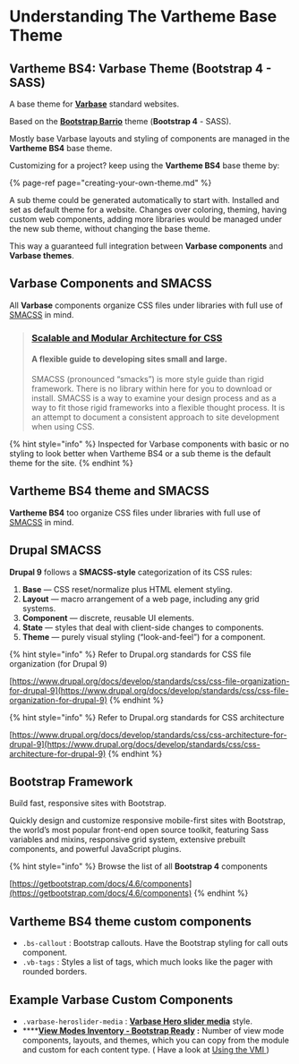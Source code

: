 # Understanding The Vartheme Base Theme

## Vartheme BS4: Varbase Theme \(Bootstrap 4 - SASS\)

A base theme for [**Varbase**](https://www.drupal.org/project/varbase) standard websites.

Based on the [**Bootstrap Barrio**](https://www.drupal.org/project/bootstrap_barrio) theme \(**Bootstrap 4** - SASS\).

Mostly base Varbase layouts and styling of components are managed in the **Vartheme BS4** base theme.

Customizing for a project? keep using the **Vartheme BS4** base theme by:

{% page-ref page="creating-your-own-theme.md" %}

A sub theme could be generated automatically to start with. Installed and set as default theme for a website. Changes over coloring, theming, having custom web components, adding more libraries would be managed under the new sub theme, without changing the base theme.

This way a guaranteed full integration between **Varbase components** and **Varbase themes**.

## Varbase Components and SMACSS

All **Varbase** components organize CSS files under libraries with full use of [SMACSS](http://smacss.com/book/) in mind.

> ### [Scalable and Modular Architecture for CSS](http://smacss.com/)
>
> #### A flexible guide to developing sites small and large.
>
> SMACSS \(pronounced “smacks”\) is more style guide than rigid framework. There is no library within here for you to download or install. SMACSS is a way to examine your design process and as a way to fit those rigid frameworks into a flexible thought process. It is an attempt to document a consistent approach to site development when using CSS.

{% hint style="info" %}
Inspected for Varbase components with basic or no styling to look better when Vartheme BS4 or a sub theme is the default theme for the site.
{% endhint %}

## Vartheme BS4 theme and SMACSS

**Vartheme BS4** too organize CSS files under libraries with full use of [SMACSS](http://smacss.com/book/) in mind.

## Drupal SMACSS

**Drupal 9** follows a **SMACSS-style** categorization of its CSS rules:

1. **Base** — CSS reset/normalize plus HTML element styling.
2. **Layout** — macro arrangement of a web page, including any grid systems.
3. **Component** — discrete, reusable UI elements.
4. **State** — styles that deal with client-side changes to components.
5. **Theme** — purely visual styling \(“look-and-feel”\) for a component.



{% hint style="info" %}
Refer to Drupal.org standards for CSS file organization \(for Drupal 9\)

[https://www.drupal.org/docs/develop/standards/css/css-file-organization-for-drupal-9](https://www.drupal.org/docs/develop/standards/css/css-file-organization-for-drupal-9)
{% endhint %}

{% hint style="info" %}
Refer to Drupal.org standards for CSS architecture

[https://www.drupal.org/docs/develop/standards/css/css-architecture-for-drupal-9](https://www.drupal.org/docs/develop/standards/css/css-architecture-for-drupal-9)
{% endhint %}

## Bootstrap Framework

Build fast, responsive sites with Bootstrap.

Quickly design and customize responsive mobile-first sites with Bootstrap, the world’s most popular front-end open source toolkit, featuring Sass variables and mixins, responsive grid system, extensive prebuilt components, and powerful JavaScript plugins.

{% hint style="info" %}
Browse the list of all **Bootstrap 4** components

[https://getbootstrap.com/docs/4.6/components](https://getbootstrap.com/docs/4.6/components)
{% endhint %}

## Vartheme BS4 theme custom components

* `.bs-callout` : Bootstrap callouts. Have the Bootstrap styling for call outs component.
* `.vb-tags` : Styles a list of tags, which much looks like the pager with rounded borders.

## Example Varbase Custom Components

* `.varbase-heroslider-media` : [**Varbase Hero slider media**](https://www.drupal.org/project/varbase_heroslider_media) style.
* \*\*\*\*[**View Modes Inventory - Bootstrap Ready**](https://www.drupal.org/project/vmi) **:** Number of view mode components, layouts, and themes, which you can copy from the module and custom for each content type. \( Have a look at [Using the VMI ](../configuring-a-varbase-site/using-view-modes-inventory.md)\)

